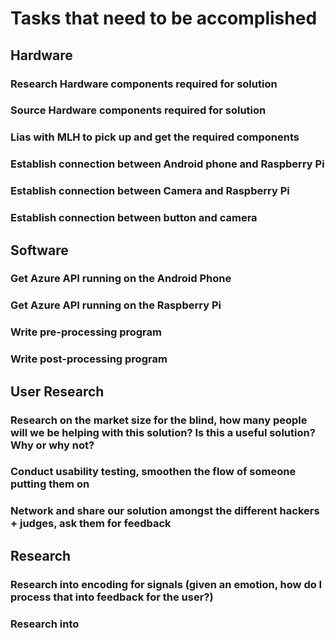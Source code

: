 # Tasks that need to be accomplished

## Hardware

### Research Hardware components required for solution

### Source Hardware components required for solution

### Lias with MLH to pick up and get the required components

### Establish connection between Android phone and Raspberry Pi

### Establish connection between Camera and Raspberry Pi

### Establish connection between button and camera

## Software

### Get Azure API running on the Android Phone

### Get Azure API running on the Raspberry Pi

### Write pre-processing program

### Write post-processing program

## User Research

### Research on the market size for the blind, how many people will we be helping with this solution? Is this a useful solution? Why or why not?

### Conduct usability testing, smoothen the flow of someone putting them on

### Network and share our solution amongst the different hackers + judges, ask them for feedback

## Research

### Research into encoding for signals (given an emotion, how do I process that into feedback for the user?)

### Research into 